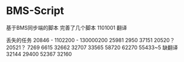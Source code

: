 # BMS-Script
 基于BMS同步端的脚本
完善了几个脚本
1101001 翻译

丢失的任务
20846 - 1102200 - 130000200
25981
2950
37151
20520？20521？
7269
6615
32662
32707
33565
58720
62270
55433~5
缺翻译
32144
29400
52367
32160
